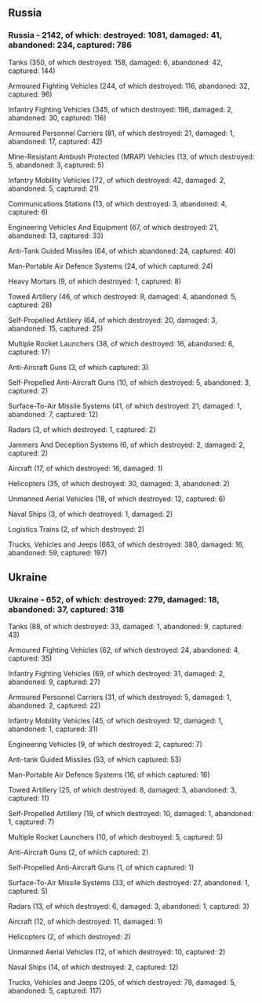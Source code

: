 
 
 ## Russia
 
 ### Russia - 2142, of which: destroyed: 1081, damaged: 41, abandoned: 234, captured: 786

 

 

 Tanks (350, of which destroyed: 158, damaged: 6, abandoned: 42, captured: 144)

 Armoured Fighting Vehicles (244, of which destroyed: 116, abandoned: 32, captured: 96)

 Infantry Fighting Vehicles (345, of which destroyed: 196, damaged: 2, abandoned: 30, captured: 116)

 Armoured Personnel Carriers (81, of which destroyed: 21, damaged: 1, abandoned: 17, captured: 42)

 Mine-Resistant Ambush Protected (MRAP) Vehicles (13, of which destroyed: 5, abandoned: 3, captured: 5)

 Infantry Mobility Vehicles (72, of which destroyed: 42, damaged: 2, abandoned: 5, captured: 21)

 Communications Stations (13, of which destroyed: 3, abandoned: 4, captured: 6)

 Engineering Vehicles And Equipment (67, of which destroyed: 21, abandoned: 13, captured: 33)

 Anti-Tank Guided Missiles (64, of which abandoned: 24, captured: 40)

 Man-Portable Air Defence Systems (24, of which captured: 24)

 Heavy Mortars (9, of which destroyed: 1, captured: 8)

 Towed Artillery (46, of which destroyed: 9, damaged: 4, abandoned: 5, captured: 28)

 Self-Propelled Artillery (64, of which destroyed: 20, damaged: 3, abandoned: 15, captured: 25)

 Multiple Rocket Launchers (38, of which destroyed: 16, abandoned: 6, captured: 17)

 Anti-Aircraft Guns (3, of which captured: 3)

 Self-Propelled Anti-Aircraft Guns (10, of which destroyed: 5, abandoned: 3, captured: 2)

 Surface-To-Air Missile Systems (41, of which destroyed: 21, damaged: 1, abandoned: 7, captured: 12)

 Radars (3, of which destroyed: 1, captured: 2)

 Jammers And Deception Systems (6, of which destroyed: 2, damaged: 2, captured: 2)

 Aircraft (17, of which destroyed: 16, damaged: 1)

 Helicopters (35, of which destroyed: 30, damaged: 3, abandoned: 2)

 Unmanned Aerial Vehicles (18, of which destroyed: 12, captured: 6)

 Naval Ships (3, of which destroyed: 1, damaged: 2)

 Logistics Trains (2, of which destroyed: 2)

 Trucks, Vehicles and Jeeps (663, of which destroyed: 380, damaged: 16, abandoned: 59, captured: 197)

 
 
 ## Ukraine
 
 ### Ukraine - 652, of which: destroyed: 279, damaged: 18, abandoned: 37, captured: 318

 

 

 Tanks (88, of which destroyed: 33, damaged: 1, abandoned: 9, captured: 43)

 Armoured Fighting Vehicles (62, of which destroyed: 24, abandoned: 4, captured: 35)

 Infantry Fighting Vehicles (69, of which destroyed: 31, damaged: 2, abandoned: 9, captured: 27)

 Armoured Personnel Carriers (31, of which destroyed: 5, damaged: 1, abandoned: 2, captured: 22)

 Infantry Mobility Vehicles (45, of which destroyed: 12, damaged: 1, abandoned: 1, captured: 31)

 Engineering Vehicles (9, of which destroyed: 2, captured: 7)

 Anti-tank Guided Missiles (53, of which captured: 53)

 Man-Portable Air Defence Systems (16, of which captured: 16)

 Towed Artillery (25, of which destroyed: 8, damaged: 3, abandoned: 3, captured: 11)

 Self-Propelled Artillery (19, of which destroyed: 10, damaged: 1, abandoned: 1, captured: 7)

 Multiple Rocket Launchers (10, of which destroyed: 5, captured: 5)

 Anti-Aircraft Guns (2, of which captured: 2)

 Self-Propelled Anti-Aircraft Guns (1, of which captured: 1)

 Surface-To-Air Missile Systems (33, of which destroyed: 27, abandoned: 1, captured: 5)

 

 

 Radars (13, of which destroyed: 6, damaged: 3, abandoned: 1, captured: 3)

 Aircraft (12, of which destroyed: 11, damaged: 1)

 Helicopters (2, of which destroyed: 2)

 Unmanned Aerial Vehicles (12, of which destroyed: 10, captured: 2)

 Naval Ships (14, of which destroyed: 2, captured: 12)

 Trucks, Vehicles and Jeeps (205, of which destroyed: 78, damaged: 5, abandoned: 5, captured: 117)


